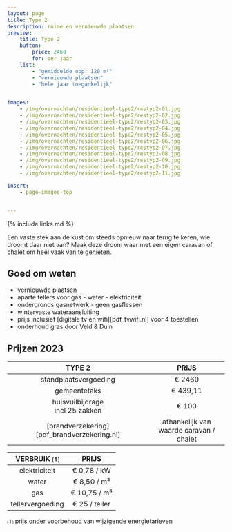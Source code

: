 ```yaml
---
layout: page
title: Type 2
description: ruime en vernieuwde plaatsen
preview:
    title: Type 2
    button:
        price: 2460
        for: per jaar
    list:
        - "gemiddelde opp: 120 m²"
        - "vernieuwde plaatsen"
        - "hele jaar toegankelijk"


images:
    - /img/overnachten/residentieel-type2/restyp2-01.jpg
    - /img/overnachten/residentieel-type2/restyp2-02.jpg
    - /img/overnachten/residentieel-type2/restyp2-03.jpg
    - /img/overnachten/residentieel-type2/restyp2-04.jpg
    - /img/overnachten/residentieel-type2/restyp2-05.jpg
    - /img/overnachten/residentieel-type2/restyp2-06.jpg
    - /img/overnachten/residentieel-type2/restyp2-07.jpg
    - /img/overnachten/residentieel-type2/restyp2-08.jpg
    - /img/overnachten/residentieel-type2/restyp2-09.jpg
    - /img/overnachten/residentieel-type2/restyp2-10.jpg
    - /img/overnachten/residentieel-type2/restyp2-11.jpg

insert:
    - page-images-top


---
```


{% include links.md %}

Een vaste stek aan de kust om steeds opnieuw naar terug te keren, wie droomt daar niet van? Maak deze droom waar met een eigen caravan of chalet om heel vaak van te genieten.


## Goed om weten

- vernieuwde plaatsen
- aparte tellers voor gas - water - elektriciteit
- ondergronds gasnetwerk - geen gasflessen
- wintervaste wateraansluiting
- prijs inclusief [digitale tv en wifi][pdf_tvwifi.nl] voor 4 toestellen
- onderhoud gras door Veld & Duin


## Prijzen 2023

TYPE 2                |PRIJS           |
:--------------------:|:--------------:|
standplaatsvergoeding |€ 2460
gemeentetaks          |€ 439,11
huisvuilbijdrage<br>incl 25 zakken<br> | € 100    
[brandverzekering][pdf_brandverzekering.nl]      |afhankelijk van <br>waarde caravan / chalet

VERBRUIK ⑴           |PRIJS          |
:--------------------:|:-------------:|
elektriciteit         | € 0,78 / kW        
water                 | € 8,50 / m³  
gas                   | € 10,75 / m³       
tellervergoeding      | € 25 / teller

⑴ prijs onder voorbehoud van wijzigende energietarieven
